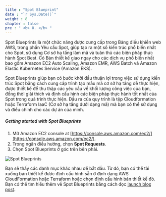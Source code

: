 ```yaml
---
title : "Spot Blueprint"
date : "`r Sys.Date()`"
weight : 8
chapter : false
pre : " <b> 8. </b> "
---
```


Spot Blueprints là một chức năng được cung cấp trong Bảng điều khiển web AWS, trong phần Yêu cầu Spot, giúp tạo ra một số kiến trúc phổ biến nhất cho Spot, sử dụng Cơ sở hạ tầng làm mã và tuân thủ các biện pháp thực hành Spot Best. Có Bản thiết kế giao ngay cho các dịch vụ phổ biến nhất bao gồm Amazon EC2 Auto Scaling, Amazon EMR, AWS Batch và Amazon Elastic Kubernetes Service (Amazon EKS).

Spot Blueprints giúp bạn có bước khởi đầu thuận lợi trong việc sử dụng kiến trúc Spot bằng cách cung cấp trình tạo mẫu mã cơ sở hạ tầng dễ thực hiện, được thiết kế để thu thập các yêu cầu về khối lượng công việc của bạn, đồng thời giải thích và định cấu hình các biện pháp thực hành tốt nhất của Spot trong quá trình thực hiện. Đầu ra của quy trình là tệp Cloudformation hoặc Terraform IaaC (Cơ sở hạ tầng dưới dạng mã) mà bạn có thể sử dụng và điều chỉnh cho các dự án của mình.

##### Getting started with Spot Blueprints

1. Mở Amazon EC2 console at [https://console.aws.amazon.com/ec2/](https://console.aws.amazon.com/ec2/).
2. Trong ngăn điều hướng, chọn **Spot Requests**.
3. Chọn Spot Blueprints ở góc trên bên phải.

![Spot Blueprints](/images/s1/108.png) 

Bạn sẽ thấy các danh mục khác nhau để bắt đầu. Từ đó, bạn có thể tải xuống bản thiết kế được định cấu hình sẵn ở định dạng AWS CloudFormation hoặc Terraform hoặc chọn định cấu hình bản thiết kế đó. Bạn có thể tìm hiểu thêm về Spot Blueprints bằng cách đọc [launch blog post](https://aws.amazon.com/blogs/compute/introducing-spot-blueprints-a-template-generator-for-frameworks-like-kubernetes-and-apache-spark/).